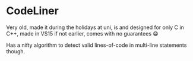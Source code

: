 # CodeLiner

Very old, made it during the holidays at uni, is and designed for only C in C++, made in VS15 if not earlier, comes with no guarantees 😁

Has a nifty algorithm to detect valid lines-of-code in multi-line statements though.
